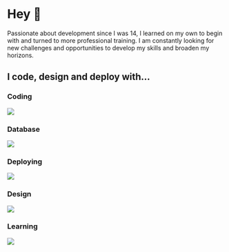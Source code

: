 # Hey 👋

Passionate about development since I was 14, I learned on my own to begin with and turned to more professional training. I am constantly looking for new challenges and opportunities to develop my skills and broaden my horizons.

## I code, design and deploy with...

### Coding

![](https://skillicons.dev/icons?i=html,js,css,react,php,sass,express,discordjs,nodejs,vite,typescript)

### Database

![](https://skillicons.dev/icons?i=mysql,mongodb)

### Deploying

![](https://skillicons.dev/icons?i=docker,debian,bash,git,github)

### Design

![](https://skillicons.dev/icons?i=figma)

### Learning

![](https://skillicons.dev/icons?i=nextjs,adonis,postgresql,prisma)
